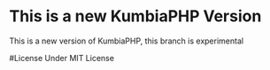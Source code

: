 # This is a new KumbiaPHP Version
This is a new version of KumbiaPHP, this branch is experimental

#License
Under MIT License